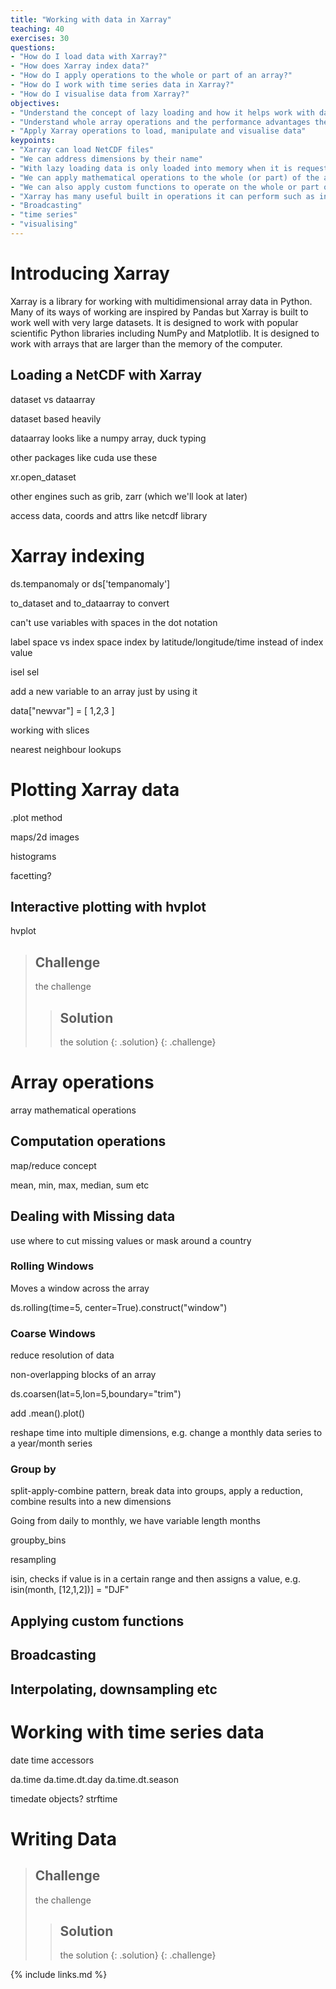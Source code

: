 ```yaml
---
title: "Working with data in Xarray"
teaching: 40
exercises: 30
questions:
- "How do I load data with Xarray?"
- "How does Xarray index data?"
- "How do I apply operations to the whole or part of an array?"
- "How do I work with time series data in Xarray?"
- "How do I visualise data from Xarray?"
objectives:
- "Understand the concept of lazy loading and how it helps work with datasets bigger than memory"
- "Understand whole array operations and the performance advantages they bring"
- "Apply Xarray operations to load, manipulate and visualise data"
keypoints:
- "Xarray can load NetCDF files"
- "We can address dimensions by their name"
- "With lazy loading data is only loaded into memory when it is requested"
- "We can apply mathematical operations to the whole (or part) of the array, this is more efficient than using a for loop"
- "We can also apply custom functions to operate on the whole or part of the array"
- "Xarray has many useful built in operations it can perform such as interpolating and downsampling"
- "Broadcasting"
- "time series"
- "visualising"
---
```


# Introducing Xarray

Xarray is a library for working with multidimensional array data in Python. Many of its ways of working are inspired by Pandas but Xarray is built to work well 
with very large datasets. It is designed to work with popular scientific Python libraries including NumPy and Matplotlib. It is designed to work with arrays that are
larger than the memory of the computer. 

## Loading a NetCDF with Xarray

dataset vs dataarray

dataset based heavily 

dataarray looks like a numpy array, duck typing 

other packages like cuda use these

xr.open_dataset

other engines such as grib, zarr (which we'll look at later)

access data, coords and attrs like netcdf library


# Xarray indexing

ds.tempanomaly or ds['tempanomaly']

to_dataset and to_dataarray to convert



can't use variables with spaces in the dot notation


label space vs index space
index by latitude/longitude/time instead of index value


isel
sel

add a new variable to an array just by using it

data["newvar"] = [ 1,2,3 ]

working with slices

nearest neighbour lookups

# Plotting Xarray data

.plot method

maps/2d images

histograms

facetting?



## Interactive plotting with hvplot

hvplot


> ## Challenge
> the challenge
>> ## Solution
>> the solution
> {: .solution}
{: .challenge}



# Array operations

array mathematical operations

## Computation operations

map/reduce concept

mean, min, max, median, sum etc

## Dealing with Missing data

use where to cut missing values or mask around a country

### Rolling Windows

Moves a window across the array

ds.rolling(time=5, center=True).construct("window")

### Coarse Windows

reduce resolution of data

non-overlapping blocks of an array

ds.coarsen(lat=5,lon=5,boundary="trim")

add .mean().plot()

reshape time into multiple dimensions, e.g. change a monthly data series to a year/month series

### Group by

split-apply-combine pattern, break data into groups, apply a reduction, combine results into a new dimensions

Going from daily to monthly, we have variable length months

groupby_bins 

resampling

isin, checks if value is in a certain range and then assigns a value, e.g. isin(month, [12,1,2])] = "DJF"

## Applying custom functions


## Broadcasting
## Interpolating, downsampling etc

# Working with time series data

date time accessors

da.time
da.time.dt.day
da.time.dt.season

timedate objects?
strftime


# Writing Data



> ## Challenge
> the challenge
>> ## Solution
>> the solution
> {: .solution}
{: .challenge}


{% include links.md %}
